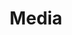 ---
title: "Media"
description: "Below are Lucy's recent interviews and media appearances. For media inquiries, fill out [this form](/media/contact)."
show_header: false
sidebar_left: true
cascade:
  headless: true
---